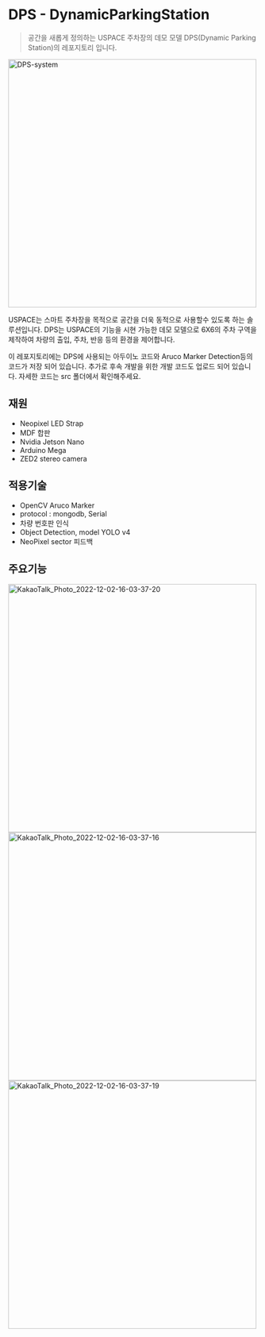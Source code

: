 # DPS - DynamicParkingStation
> 공간을 새롭게 정의하는 USPACE 주차장의 데모 모델 DPS(Dynamic Parking Station)의 레포지토리 입니다.

<img width="500" alt="DPS-system" src="https://user-images.githubusercontent.com/54783158/205469800-f9616c46-b463-42ea-8eae-c2f70757ed92.jpeg">

USPACE는 스마트 주차장을 목적으로 공간을 더욱 동적으로 사용할수 있도록 하는 솔루션입니다. DPS는 USPACE의 기능을 시현 가능한 데모 모델으로 6X6의 주차 구역을 제작하여 차량의 출입, 주차, 반응 등의 환경을 제어합니다. 

이 레포지토리에는 DPS에 사용되는 아두이노 코드와 Aruco Marker Detection등의 코드가 저장 되어 있습니다. 추가로 후속 개발을 위한 개발 코드도 업로드 되어 있습니다. 자세한 코드는 src 폴더에서 확인해주세요.

## 재원

- Neopixel LED Strap
- MDF 합판
- Nvidia Jetson Nano
- Arduino Mega
- ZED2 stereo camera

## 적용기술

- OpenCV Aruco Marker
- protocol : mongodb, Serial
- 차량 번호판 인식
- Object Detection, model YOLO v4
- NeoPixel sector 피드백

## 주요기능

<img width="500" alt="KakaoTalk_Photo_2022-12-02-16-03-37-20" src="https://user-images.githubusercontent.com/54783158/205235081-20008375-46eb-4dc3-8f71-f776980d7a12.png">
<img width="500" alt="KakaoTalk_Photo_2022-12-02-16-03-37-16" src="https://user-images.githubusercontent.com/54783158/205234989-7b6dfe14-b559-4444-8722-831b2d0ccc53.png">
<img width="500" alt="KakaoTalk_Photo_2022-12-02-16-03-37-19" src="https://user-images.githubusercontent.com/54783158/205235007-efd1039b-7c26-4e1c-826a-729160c08402.png">

